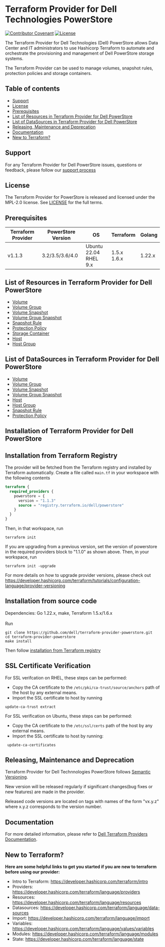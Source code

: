 <!--
Copyright (c) 2022 Dell Inc., or its subsidiaries. All Rights Reserved.
Licensed under the Mozilla Public License Version 2.0 (the "License");
you may not use this file except in compliance with the License.
You may obtain a copy of the License at
    http://mozilla.org/MPL/2.0/
Unless required by applicable law or agreed to in writing, software
distributed under the License is distributed on an "AS IS" BASIS,
WITHOUT WARRANTIES OR CONDITIONS OF ANY KIND, either express or implied.
See the License for the specific language governing permissions and
limitations under the License.
-->
# Terraform Provider for Dell Technologies PowerStore

[![Contributor Covenant](https://img.shields.io/badge/Contributor%20Covenant-v2.0%20adopted-ff69b4.svg)](about/CODE_OF_CONDUCT.md)
[![License](https://img.shields.io/badge/License-MPL_2.0-blue.svg)](LICENSE)


The Terraform Provider for Dell Technologies (Dell) PowerStore allows Data Center and IT administrators to use Hashicorp Terraform to automate and orchestrate the provisioning and management of Dell PowerStore storage systems.

The Terraform Provider can be used to manage volumes, snapshot rules, protection policies and storage containers.

## Table of contents

* [Support](#support)
* [License](#license)
* [Prerequisites](#prerequisites)
* [List of Resources in Terraform Provider for Dell PowerStore](#list-of-resources-in-terraform-provider-for-dell-powerstore)
* [List of DataSources in Terraform Provider for Dell PowerStore](#list-of-datasources-in-terraform-provider-for-dell-powerstore)
* [Releasing, Maintenance and Deprecation](#releasing-maintenance-and-deprecation)
* [Documentation](#documentation)
* [New to Terraform?](#new-to-terraform)

## Support
For any Terraform Provider for Dell PowerStore issues, questions or feedback, please follow our [support process](https://github.com/dell/dell-terraform-providers/blob/main/docs/SUPPORT.md)

## License
The Terraform Provider for PowerStore is released and licensed under the MPL-2.0 license. See [LICENSE](https://github.com/dell/terraform-provider-powerstore/blob/main/LICENSE) for the full terms.

## Prerequisites

| **Terraform Provider** | **PowerStore Version** | **OS** | **Terraform** | **Golang**
|---------------------|-----------------------|-------|--------------------|--------------------------|
| v1.1.3 | 3.2/3.5/3.6/4.0 | Ubuntu 22.04 <br> RHEL 9.x | 1.5.x <br> 1.6.x <br> | 1.22.x

## List of Resources in Terraform Provider for Dell PowerStore
  * [Volume](docs/resources/volume.md)
  * [Volume Group](docs/resources/volumegroup.md)
  * [Volume Snapshot](docs/resources/volume_snapshot.md)
  * [Volume Group Snapshot](docs/resources/volumegroup_snapshot.md)
  * [Snapshot Rule](docs/resources/snapshotrule.md)
  * [Protection Policy](docs/resources/protectionpolicy.md)
  * [Storage Container](docs/resources/storagecontainer.md)
  * [Host](docs/resources/host.md)
  * [Host Group](docs/resources/hostgroup.md)

## List of DataSources in Terraform Provider for Dell PowerStore
  * [Volume](docs/data-sources/volume.md)
  * [Volume Group](docs/data-sources/volumegroup.md)
  * [Volume Snapshot](docs/data-sources/volume_snapshot.md)
  * [Volume Group Snapshot](docs/data-sources/volumegroup_snapshot.md)
  * [Host](docs/data-sources/host.md)
  * [Host Group](docs/data-sources/hostgroup.md)
  * [Snapshot Rule](docs/data-sources/snapshotrule.md)
  * [Protection Policy](docs/data-sources/protectionpolicy.md)


## Installation of Terraform Provider for Dell PowerStore

## Installation from Terraform Registry

The provider will be fetched from the Terraform registry and installed by Terraform automatically.
Create a file called `main.tf` in your workspace with the following contents

```terraform
terraform {
  required_providers {
    powerstore = {
      version = "1.1.3"
      source = "registry.terraform.io/dell/powerstore"
    }
  }
}
```
Then, in that workspace, run
```
terraform init
```

If you are upgrading from a previous version, set the version of powerstore in the required providers block to "1.1.0" as shown above.
Then, in your workspace, run
```
terraform init -upgrade
```
For more details on how to upgrade provider versions, please check out https://developer.hashicorp.com/terraform/tutorials/configuration-language/provider-versioning

## Installation from source code

Dependencies: Go 1.22.x, make, Terraform 1.5.x/1.6.x
<br>
<br>
Run
```
git clone https://github.com/dell/terraform-provider-powerstore.git
cd terraform-provider-powerstore
make install
```
Then follow [installation from Terraform registry](#installation-from-terraform-registry)

## SSL Certificate Verification

For SSL verifcation on RHEL, these steps can be performed:
 * Copy the CA certificate to the `/etc/pki/ca-trust/source/anchors` path of the host by any external means.
 * Import the SSL certificate to host by running
```
update-ca-trust extract
```
For SSL verification on Ubuntu, these steps can be performed:
 * Copy the CA certificate to the `/etc/ssl/certs` path of the host by any external means.
 * Import the SSL certificate to host by running:
 ```
  update-ca-certificates
```

## Releasing, Maintenance and Deprecation

Terraform Provider for Dell Technnologies PowerStore follows [Semantic Versioning](https://semver.org/).

New version will be released regularly if significant changes(bug fixes or new features) are made in the provider.

Released code versions are located on tags with names of the form "vx.y.z" where x.y.z corresponds to the version number.

## Documentation
For more detailed information, please refer to [Dell Terraform Providers Documentation](https://dell.github.io/terraform-docs/).

## New to Terraform?
**Here are some helpful links to get you started if you are new to terraform before using our provider:**

- Intro to Terraform: https://developer.hashicorp.com/terraform/intro 
- Providers: https://developer.hashicorp.com/terraform/language/providers 
- Resources: https://developer.hashicorp.com/terraform/language/resources
- Datasources: https://developer.hashicorp.com/terraform/language/data-sources
- Import: https://developer.hashicorp.com/terraform/language/import
- Variables: https://developer.hashicorp.com/terraform/language/values/variables
- Modules: https://developer.hashicorp.com/terraform/language/modules
- State: https://developer.hashicorp.com/terraform/language/state